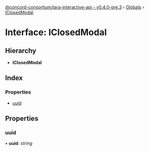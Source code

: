[@concord-consortium/lara-interactive-api - v0.4.0-pre.3](../README.md) › [Globals](../globals.md) › [IClosedModal](iclosedmodal.md)

# Interface: IClosedModal

## Hierarchy

* **IClosedModal**

## Index

### Properties

* [uuid](iclosedmodal.md#uuid)

## Properties

###  uuid

• **uuid**: *string*

